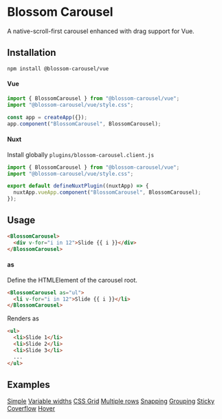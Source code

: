 # Blossom Carousel

A native-scroll-first carousel enhanced with drag support for Vue.

## Installation

`npm install @blossom-carousel/vue`

#### Vue

```javascript
import { BlossomCarousel } from "@blossom-carousel/vue";
import "@blossom-carousel/vue/style.css";

const app = createApp({});
app.component("BlossomCarousel", BlossomCarousel);
```

#### Nuxt

Install globally `plugins/blossom-carousel.client.js`

```javascript
import { BlossomCarousel } from "@blossom-carousel/vue";
import "@blossom-carousel/vue/style.css";

export default defineNuxtPlugin((nuxtApp) => {
  nuxtApp.vueApp.component("BlossomCarousel", BlossomCarousel);
});
```

## Usage

```html
<BlossomCarousel>
  <div v-for="i in 12">Slide {{ i }}</div>
</BlossomCarousel>
```

#### as

Define the HTMLElement of the carousel root.

```html
<BlossomCarousel as="ul">
  <li v-for="i in 12">Slide {{ i }}</li>
</BlossomCarousel>
```

Renders as

```html
<ul>
  <li>Slide 1</li>
  <li>Slide 2</li>
  <li>Slide 3</li>
  ...
</ul>
```

## Examples

[Simple](https://www.blossom-carousel.com/examples/simple)
[Variable widths](https://www.blossom-carousel.com/examples/variable-widths)
[CSS Grid](https://www.blossom-carousel.com/examples/css-grid)
[Multiple rows](https://www.blossom-carousel.com/examples/multiple-rows)
[Snapping](https://www.blossom-carousel.com/examples/snapping)
[Grouping](https://www.blossom-carousel.com/examples/grouping)
[Sticky](https://www.blossom-carousel.com/examples/sticky)
[Coverflow](https://www.blossom-carousel.com/examples/coverflow)
[Hover](https://www.blossom-carousel.com/examples/hover)
